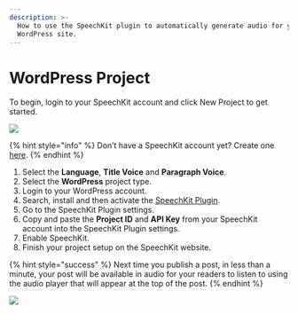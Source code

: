 ```yaml
---
description: >-
  How to use the SpeechKit plugin to automatically generate audio for your
  WordPress site.
---
```


# WordPress Project

To begin, login to your SpeechKit account and click New Project to get started.

![](https://blog.speechkit.io/content/images/downloaded_images/Setup--WordPress/1-uL4EiNhwXG7_fbhyjNarSg.png)

{% hint style="info" %}
Don’t have a SpeechKit account yet? Create one [here](https://app.speechkit.io/publishers/sign_up).
{% endhint %}

1. Select the **Language**, **Title Voice** and **Paragraph Voice**.
2. Select the **WordPress** project type.
3. Login to your WordPress account.
4. Search, install and then activate the [SpeechKit Plugin](https://wordpress.org/plugins/speechkit/).
5. Go to the SpeechKit Plugin settings.
6. Copy and paste the **Project ID** and **API Key** from your SpeechKit account into the SpeechKit Plugin settings.
7. Enable SpeechKit.
8. Finish your project setup on the SpeechKit website.

{% hint style="success" %}
Next time you publish a post, in less than a minute, your post will be available in audio for your readers to listen to using the audio player that will appear at the top of the post.
{% endhint %}

![](https://blog.speechkit.io/content/images/downloaded_images/Setup--WordPress/1-VmuB4X9ZvNd70CeQYbufqg.gif)

